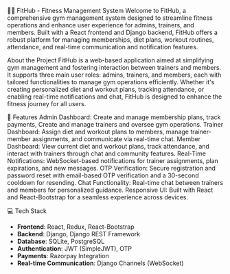 🏋️‍♀️ FitHub - Fitness Management System
Welcome to FitHub, a comprehensive gym management system designed to streamline fitness operations and enhance user experience for admins, trainers, and members. Built with a React frontend and Django backend, FitHub offers a robust platform for managing memberships, diet plans, workout routines, attendance, and real-time communication and notification features.

About the Project
FitHub is a web-based application aimed at simplifying gym management and fostering interaction between trainers and members. It supports three main user roles: admins, trainers, and members, each with tailored functionalities to manage gym operations efficiently. Whether it's creating personalized diet and workout plans, tracking attendance, or enabling real-time notifications and chat, FitHub is designed to enhance the fitness journey for all users.

🚀 Features
Admin Dashboard: Create and manage membership plans, track payments, Create and manage trainers and oversee gym operations.
Trainer Dashboard: Assign diet and workout plans to members, manage trainer-member assignments, and communicate via real-time chat.
Member Dashboard: View current diet and workout plans, track attendance, and interact with trainers through chat and community features.
Real-Time Notifications: WebSocket-based notifications for trainer assignments, plan expirations, and new messages.
OTP Verification: Secure registration and password reset with email-based OTP verification and a 30-second cooldown for resending.
Chat Functionality: Real-time chat between trainers and members for personalized guidance.
Responsive UI: Built with React and React-Bootstrap for a seamless experience across devices.

💻 Tech Stack
- **Frontend**: React, Redux, React-Bootstrap
- **Backend**: Django, Django REST Framework
- **Database**: SQLite, PostgreSQL
- **Authentication**: JWT (SimpleJWT), OTP
- **Payments**: Razorpay Integration
- **Real-time Communication**: Django Channels (WebSocket)



